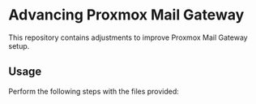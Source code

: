 # Advancing Proxmox Mail Gateway

This repository contains adjustments to improve Proxmox Mail Gateway setup.

## Usage

Perform the following steps with the files provided:
